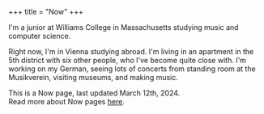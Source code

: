 +++
title = "Now"
+++

I'm a junior at Williams College in Massachusetts studying music and computer science.

Right now, I'm in Vienna studying abroad. I'm living in an apartment in the 5th district with six other people, who I've become quite close with. I'm working on my German, seeing lots of concerts from standing room at the Musikverein, visiting museums, and making music.

This is a Now page, last updated March 12th, 2024. \
Read more about Now pages [here](https://nownownow.com/about).

